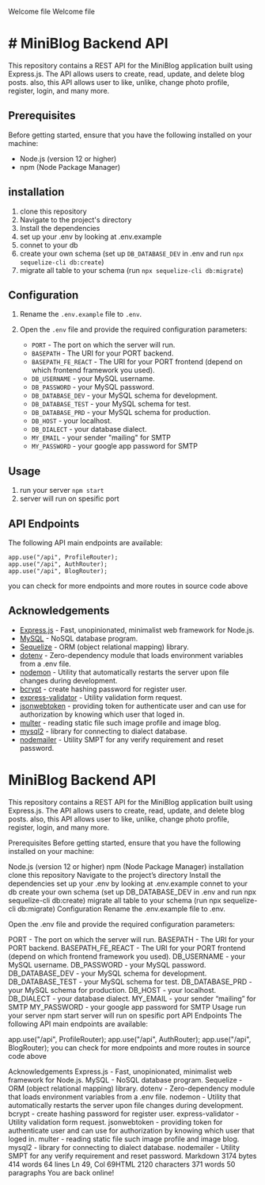Welcome file
Welcome file
# # MiniBlog Backend API

This repository contains a REST API for the MiniBlog application built using Express.js. The API allows users to create, read, update, and delete blog posts. also, this API allows user to like, unlike, change photo profile, register, login, and many more. 

## Prerequisites

Before getting started, ensure that you have the following installed on your machine:

-   Node.js (version 12 or higher)
-   npm (Node Package Manager)
## installation
1. clone this repository
2. Navigate to the project's directory
3. Install the dependencies
4. set up your .env by looking at .env.example
5. connet to your db
6. create your own schema (set up `DB_DATABASE_DEV` in .env and run `npx sequelize-cli db:create`)
7. migrate all table to your schema (run `npx sequelize-cli db:migrate`)

## Configuration

1.  Rename the `.env.example` file to `.env`.
    
2.  Open the `.env` file and provide the required configuration parameters:
    
    -   `PORT` - The port on which the server will run.
    -   `BASEPATH` - The URI for your PORT backend.
    -  `BASEPATH_FE_REACT` - The URI for your PORT frontend (depend on which frontend framework you used).
    -  `DB_USERNAME` - your MySQL username.
    - `DB_PASSWORD` - your MySQL password.
    - `DB_DATABASE_DEV` - your MySQL schema for development.
    - `DB_DATABASE_TEST` - your MySQL schema for test.
    - `DB_DATABASE_PRD` - your MySQL schema for production.
    - `DB_HOST` - your localhost.
    - `DB_DIALECT` - your database dialect.
    - `MY_EMAIL` - your sender "mailing" for SMTP
    - `MY_PASSWORD` - your google app password for SMTP
 
 ## Usage
 1. run your server `npm start`
 2. server will run on spesific port
 ## API Endpoints

The following API main endpoints are available:

    app.use("/api", ProfileRouter);
    app.use("/api", AuthRouter);
    app.use("/api", BlogRouter);
you can check for more endpoints and more routes in source code above


## Acknowledgements

-   [Express.js](https://expressjs.com/) - Fast, unopinionated, minimalist web framework for Node.js.
-   [MySQL](https://www.mysql.com/) - NoSQL database program.
-   [Sequelize](https://sequelize.org/docs/v6/other-topics/migrations/) - ORM (object relational mapping) library.
-   [dotenv](https://www.npmjs.com/package/dotenv) - Zero-dependency module that loads environment variables from a .env file.
-   [nodemon](https://www.npmjs.com/package/nodemon) - Utility that automatically restarts the server upon file changes during development.
-   [bcrypt](https://www.npmjs.com/package/bcrypt) - create hashing password for register user.
-  [express-validator](https://www.express-validator.github.io) - Utility validation form request.
-  [jsonwebtoken](https://www.jwt.io) - providing token for authenticate user and can use for authorization by knowing which user that loged in.
-    [multer](https://www.npmjs.com/package/multer) - reading static file such image profile and image blog.
-   [mysql2](https://www.npmjs.com/package/mysql2) - library for connecting to dialect database.
-    [nodemailer](https://www.npmjs.com/package/nodemailer) - Utility SMPT for any verify requirement and reset password.
# MiniBlog Backend API
This repository contains a REST API for the MiniBlog application built using Express.js. The API allows users to create, read, update, and delete blog posts. also, this API allows user to like, unlike, change photo profile, register, login, and many more.

Prerequisites
Before getting started, ensure that you have the following installed on your machine:

Node.js (version 12 or higher)
npm (Node Package Manager)
installation
clone this repository
Navigate to the project’s directory
Install the dependencies
set up your .env by looking at .env.example
connet to your db
create your own schema (set up DB_DATABASE_DEV in .env and run npx sequelize-cli db:create)
migrate all table to your schema (run npx sequelize-cli db:migrate)
Configuration
Rename the .env.example file to .env.

Open the .env file and provide the required configuration parameters:

PORT - The port on which the server will run.
BASEPATH - The URI for your PORT backend.
BASEPATH_FE_REACT - The URI for your PORT frontend (depend on which frontend framework you used).
DB_USERNAME - your MySQL username.
DB_PASSWORD - your MySQL password.
DB_DATABASE_DEV - your MySQL schema for development.
DB_DATABASE_TEST - your MySQL schema for test.
DB_DATABASE_PRD - your MySQL schema for production.
DB_HOST - your localhost.
DB_DIALECT - your database dialect.
MY_EMAIL - your sender “mailing” for SMTP
MY_PASSWORD - your google app password for SMTP
Usage
run your server npm start
server will run on spesific port
API Endpoints
The following API main endpoints are available:

app.use("/api", ProfileRouter);
app.use("/api", AuthRouter);
app.use("/api", BlogRouter);
you can check for more endpoints and more routes in source code above

Acknowledgements
Express.js - Fast, unopinionated, minimalist web framework for Node.js.
MySQL - NoSQL database program.
Sequelize - ORM (object relational mapping) library.
dotenv - Zero-dependency module that loads environment variables from a .env file.
nodemon - Utility that automatically restarts the server upon file changes during development.
bcrypt - create hashing password for register user.
express-validator - Utility validation form request.
jsonwebtoken - providing token for authenticate user and can use for authorization by knowing which user that loged in.
multer - reading static file such image profile and image blog.
mysql2 - library for connecting to dialect database.
nodemailer - Utility SMPT for any verify requirement and reset password.
Markdown 3174 bytes 414 words 64 lines Ln 49, Col 69HTML 2120 characters 371 words 50 paragraphs
You are back online!
